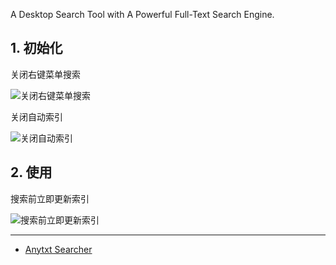 A Desktop Search Tool with A Powerful Full-Text Search Engine.

## 1. 初始化

关闭右键菜单搜索

![关闭右键菜单搜索](C:\Users\sec\share\github\notes\images\Anytxt_Searcher\关闭右键菜单搜索.png)

关闭自动索引

![关闭自动索引](C:\Users\sec\share\github\notes\images\Anytxt_Searcher\关闭自动索引.png)

## 2. 使用

搜索前立即更新索引

![搜索前立即更新索引](C:\Users\sec\share\github\notes\images\Anytxt_Searcher\搜索前立即更新索引.png)

---

- [Anytxt Searcher](https://anytxt.net/)


